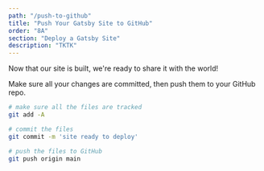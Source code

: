 ```yaml
---
path: "/push-to-github"
title: "Push Your Gatsby Site to GitHub"
order: "8A"
section: "Deploy a Gatsby Site"
description: "TKTK"
---
```


Now that our site is built, we're ready to share it with the world!

Make sure all your changes are committed, then push them to your GitHub repo.

```bash
# make sure all the files are tracked
git add -A

# commit the files
git commit -m 'site ready to deploy'

# push the files to GitHub
git push origin main
```
